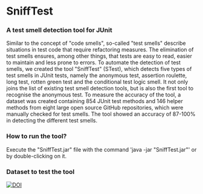 # SniffTest
### A test smell detection tool for JUnit

Similar to the concept of "code smells", so-called "test smells" describe situations in test code that require refactoring measures. The elimination of test smells ensures, among other things, that tests are easy to read, easier to maintain and less prone to errors. To automate the detection of test smells, we created the tool "SniffTest" (STest), which detects five types of test smells in JUnit tests, namely the anonymous test, assertion roulette, long test, rotten green test and the conditional test logic smell. It not only joins the list of existing test smell detection tools, but is also the first tool to recognise the anonymous test. To measure the accuracy of the tool, a dataset was created containing 854 JUnit test methods and 146 helper methods from eight large open source GitHub repositories, which were manually checked for test smells. The tool showed an accuracy of 87-100\% in detecting the different test smells.

### How to run the tool?

Execute the "SniffTest.jar" file with the command 'java -jar "SniffTest.jar"' or by double-clicking on it.

### Dataset to test the tool

[![DOI](https://zenodo.org/badge/DOI/10.5281/zenodo.7351414.svg)](https://doi.org/10.5281/zenodo.7351414)
